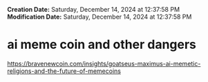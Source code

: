 <div><b>Creation Date:</b> Saturday, December 14, 2024 at 12:37:58 PM<br></div>
<div><b>Modification Date:</b> Saturday, December 14, 2024 at 12:37:58 PM<br></div>
<div><h1>ai meme coin and other dangers</h1></div>
<div><a href=https://bravenewcoin.com/insights/goatseus-maximus-ai-memetic-religions-and-the-future-of-memecoins>https://bravenewcoin.com/insights/goatseus-maximus-ai-memetic-religions-and-the-future-of-memecoins</a><br></div>

